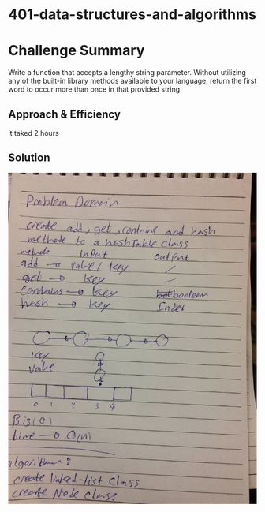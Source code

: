 
# 401-data-structures-and-algorithms

# Challenge Summary

Write a function that accepts a lengthy string parameter.
Without utilizing any of the built-in library methods available to your language, return the first word to occur more than once in that provided string.

## Approach & Efficiency
it taked 2 hours 

## Solution

![whbord](./llk.jpg)